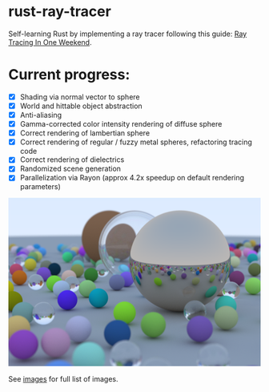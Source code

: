 # rust-ray-tracer

Self-learning Rust by implementing a ray tracer following this guide: [Ray Tracing In One Weekend](https://raytracing.github.io/books/RayTracingInOneWeekend.html). 

# Current progress:

- [x] Shading via normal vector to sphere
- [x] World and hittable object abstraction
- [x] Anti-aliasing
- [x] Gamma-corrected color intensity rendering of diffuse sphere
- [x] Correct rendering of lambertian sphere
- [x] Correct rendering of regular / fuzzy metal spheres, refactoring tracing code
- [x] Correct rendering of dielectrics
- [x] Randomized scene generation
- [x] Parallelization via Rayon (approx 4.2x speedup on default rendering parameters)

![Final randomized scene](images/fix.png)

See [images](images/) for full list of images.